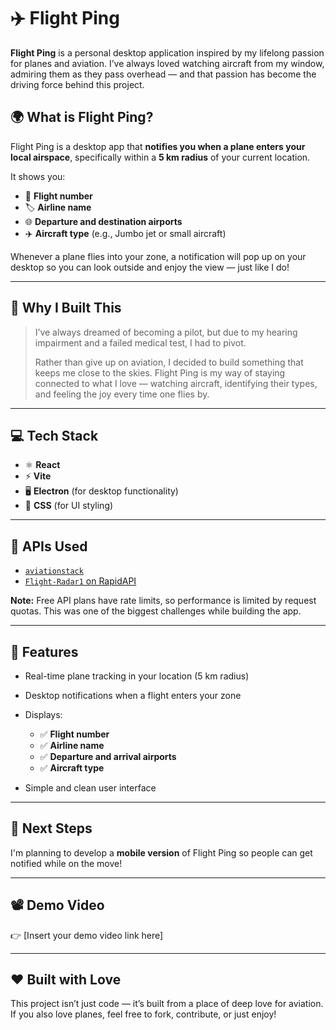 # ✈️ Flight Ping

**Flight Ping** is a personal desktop application inspired by my lifelong passion for planes and aviation. I’ve always loved watching aircraft from my window, admiring them as they pass overhead — and that passion has become the driving force behind this project.

## 🌍 What is Flight Ping?

Flight Ping is a desktop app that **notifies you when a plane enters your local airspace**, specifically within a **5 km radius** of your current location.

It shows you:

* 🛫 **Flight number**
* 🏷️ **Airline name**
* 🌐 **Departure and destination airports**
* ✈️ **Aircraft type** (e.g., Jumbo jet or small aircraft)

Whenever a plane flies into your zone, a notification will pop up on your desktop so you can look outside and enjoy the view — just like I do!

---

## 🎯 Why I Built This

> I’ve always dreamed of becoming a pilot, but due to my hearing impairment and a failed medical test, I had to pivot.
>
> Rather than give up on aviation, I decided to build something that keeps me close to the skies. Flight Ping is my way of staying connected to what I love — watching aircraft, identifying their types, and feeling the joy every time one flies by.

---

## 💻 Tech Stack

* ⚛️ **React**
* ⚡ **Vite**
* 🖥️ **Electron** (for desktop functionality)
* 🎨 **CSS** (for UI styling)

---

## 📡 APIs Used

* [`aviationstack`](https://aviationstack.com/)
* [`Flight-Radar1` on RapidAPI](https://rapidapi.com/)

**Note:** Free API plans have rate limits, so performance is limited by request quotas. This was one of the biggest challenges while building the app.

---

## 🔔 Features

* Real-time plane tracking in your location (5 km radius)
* Desktop notifications when a flight enters your zone
* Displays:

  * ✅ **Flight number**
  * ✅ **Airline name**
  * ✅ **Departure and arrival airports**
  * ✅ **Aircraft type**
* Simple and clean user interface

---

## 📱 Next Steps

I'm planning to develop a **mobile version** of Flight Ping so people can get notified while on the move!

---

## 📽️ Demo Video

👉 \[Insert your demo video link here]

---

## ❤️ Built with Love

This project isn’t just code — it’s built from a place of deep love for aviation.
If you also love planes, feel free to fork, contribute, or just enjoy!

